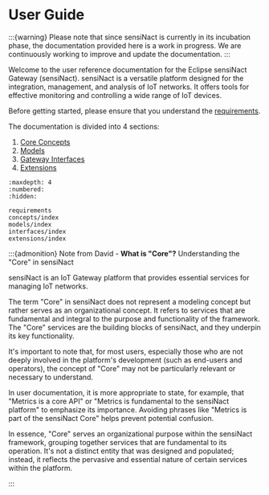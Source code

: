 # User Guide

:::{warning}
Please note that since sensiNact is currently in its incubation phase, the documentation provided here is a work in progress. We are continuously working to improve and update the documentation.
:::

Welcome to the user reference documentation for the Eclipse sensiNact Gateway (sensiNact). sensiNact is a versatile platform designed for the integration, management, and analysis of IoT networks. It offers tools for effective monitoring and controlling a wide range of IoT devices.

Before getting started, please ensure that you understand the [requirements](requirements.md).

The documentation is divided into 4 sections:

 1. [Core Concepts](concepts/index.md)
 2. [Models](models/index.md)
 3. [Gateway Interfaces](interfaces/index.md)
 4. [Extensions](extensions/index.md)

```{toctree}
:maxdepth: 4
:numbered:
:hidden:

requirements
concepts/index
models/index
interfaces/index
extensions/index
```
:::{admonition} Note from David - **What is "Core"?**
Understanding the "Core" in sensiNact

sensiNact is an IoT Gateway platform that provides essential services for managing IoT networks.

The term "Core" in sensiNact does not represent a modeling concept but rather serves as an organizational concept. It refers to services that are fundamental and integral to the purpose and functionality of the framework. The "Core" services are the building blocks of sensiNact, and they underpin its key functionality.

It's important to note that, for most users, especially those who are not deeply involved in the platform's development (such as end-users and operators), the concept of "Core" may not be particularly relevant or necessary to understand.

In user documentation, it is more appropriate to state, for example, that "Metrics is a core API" or "Metrics is fundamental to the sensiNact platform" to emphasize its importance. Avoiding phrases like "Metrics is part of the sensiNact Core" helps prevent potential confusion.

In essence, "Core" serves an organizational purpose within the sensiNact framework, grouping together services that are fundamental to its operation. It's not a distinct entity that was designed and populated; instead, it reflects the pervasive and essential nature of certain services within the platform.

:::